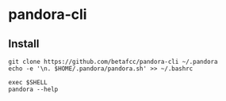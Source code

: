 # pandora-cli

## Install

```
git clone https://github.com/betafcc/pandora-cli ~/.pandora
echo -e '\n. $HOME/.pandora/pandora.sh' >> ~/.bashrc

exec $SHELL
pandora --help

```
